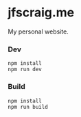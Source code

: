 # jfscraig.me

My personal website.

### Dev

```shell
npm install
npm run dev
```

### Build

```shell
npm install
npm run build
```
